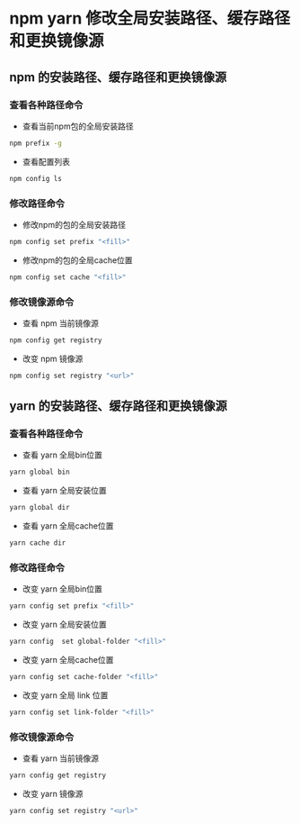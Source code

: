 # npm yarn 修改全局安装路径、缓存路径和更换镜像源

## npm 的安装路径、缓存路径和更换镜像源
### 查看各种路径命令
- 查看当前npm包的全局安装路径
``` sh
npm prefix -g 
```
- 查看配置列表
``` sh
npm config ls 
```
### 修改路径命令

- 修改npm的包的全局安装路径
``` sh
npm config set prefix "<fill>"
```
- 修改npm的包的全局cache位置
``` sh
npm config set cache "<fill>"
```
### 修改镜像源命令
- 查看 npm 当前镜像源
``` sh
npm config get registry
```
- 改变 npm 镜像源
``` sh
npm config set registry "<url>"
```
## yarn 的安装路径、缓存路径和更换镜像源
### 查看各种路径命令
- 查看 yarn 全局bin位置
``` sh
yarn global bin
```
- 查看 yarn 全局安装位置
``` sh
yarn global dir
```
- 查看 yarn 全局cache位置
``` sh
yarn cache dir
```
### 修改路径命令
- 改变 yarn 全局bin位置
``` sh
yarn config set prefix "<fill>"
```
- 改变 yarn 全局安装位置
``` sh
yarn config  set global-folder "<fill>"
```
- 改变 yarn 全局cache位置
``` sh
yarn config set cache-folder "<fill>"
```
- 改变 yarn 全局 link 位置
``` sh
yarn config set link-folder "<fill>"
```
### 修改镜像源命令
- 查看 yarn 当前镜像源
``` sh
yarn config get registry
```
- 改变 yarn 镜像源
``` sh
yarn config set registry "<url>"
```